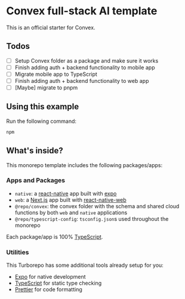 # Convex full-stack AI template

This is an official starter for Convex.

## Todos

- [ ] Setup Convex folder as a package and make sure it works
- [ ] Finish adding auth + backend functionality to mobile app
- [ ] Migrate mobile app to TypeScript
- [ ] Finish adding auth + backend functionality to web app
- [ ] [Maybe] migrate to pnpm

## Using this example

Run the following command:

```sh
npm
```

## What's inside?

This monorepo template includes the following packages/apps:

### Apps and Packages

- `native`: a [react-native](https://reactnative.dev/) app built with [expo](https://docs.expo.dev/)
- `web`: a [Next.js](https://nextjs.org/) app built with [react-native-web](https://necolas.github.io/react-native-web/)
- `@repo/convex`: the convex folder with the schema and shared cloud functions by both `web` and `native` applications
- `@repo/typescript-config`: `tsconfig.json`s used throughout the monorepo

Each package/app is 100% [TypeScript](https://www.typescriptlang.org/).

### Utilities

This Turborepo has some additional tools already setup for you:

- [Expo](https://docs.expo.dev/) for native development
- [TypeScript](https://www.typescriptlang.org/) for static type checking
- [Prettier](https://prettier.io) for code formatting
